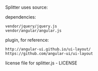 Splitter uses source: 

dependencies:

	vendor/jquery/jquery.js
	vendor/angular/angular.js

plugin, for reference:

	http://angular-ui.github.io/ui-layout/
	https://github.com/angular-ui/ui-layout


license file for splitter.js - LICENSE